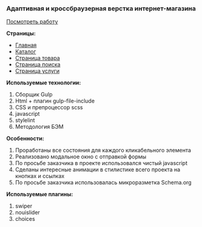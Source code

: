 <h3>Адаптивная и кроссбраузерная верстка интернет-магазина</h3>

<a target="_blank" href="https://anna-anka.github.io/Sibremonttechnika/">Посмотреть работу</a>

<p></p>

<b>Страницы:</b>
<ul>
  <li>
    <a target="_blank" href="https://anna-anka.github.io/Sibremonttechnika/">Главная</a>
  </li>
  <li>
    <a target="_blank" href="https://anna-anka.github.io/Sibremonttechnika/catalog.html">Каталог</a>
  </li>
  <li>
    <a target="_blank" href="https://anna-anka.github.io/Sibremonttechnika/product.html">Страница товара</a>
  </li>
  <li>
    <a target="_blank" href="https://anna-anka.github.io/Sibremonttechnika/search.html">Страница поиска</a>
  </li>
  <li>
    <a target="_blank" href="https://anna-anka.github.io/Sibremonttechnika/service.html">Страница услуги</a>
  </li>
</ul>

<p></p>

<b>Используемые технологии: </b>
1) Сборщик Gulp
2) Html + плагин gulp-file-include
3) CSS и препроцессор scss
4) javascript
5) stylelint
6) Методология БЭМ

<p></p>

<b>Особенности:</b>
1) Проработаны все состояния для каждого кликабельного элемента
2) Реализовано модальное окно с отправкой формы
3) По просьбе заказчика в проекте использовался чистый javascript
4) Сделаны интересные анимации в стилистике всего проекта на кнопках и ссылках
5) По просьбе заказчика использовалась микроразметка Schema.org

<p></p>

<b>Используемые плагины:</b>
1) swiper
2) nouislider
3) choices
